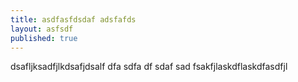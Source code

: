 ```yaml
---
title: asdfasfdsdaf adsfafds
layout: asfsdf
published: true
---
```

dsafljksadfjlkdsafjdsalf
dfa
sdfa
df
sdaf
sad
fsakfjlaskdflaskdfasdfjl